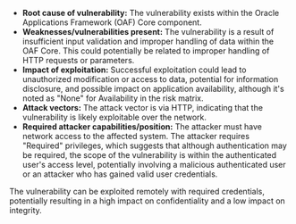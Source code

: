 - **Root cause of vulnerability:** The vulnerability exists within the Oracle Applications Framework (OAF) Core component.
- **Weaknesses/vulnerabilities present:** The vulnerability is a result of insufficient input validation and improper handling of data within the OAF Core. This could potentially be related to improper handling of HTTP requests or parameters.
-  **Impact of exploitation:** Successful exploitation could lead to unauthorized modification or access to data, potential for information disclosure, and possible impact on application availability, although it's noted as "None" for Availability in the risk matrix.
-  **Attack vectors:** The attack vector is via HTTP, indicating that the vulnerability is likely exploitable over the network.
- **Required attacker capabilities/position:** The attacker must have network access to the affected system. The attacker requires "Required" privileges, which suggests that although authentication may be required, the scope of the vulnerability is within the authenticated user's access level, potentially involving a malicious authenticated user or an attacker who has gained valid user credentials.

The vulnerability can be exploited remotely with required credentials, potentially resulting in a high impact on confidentiality and a low impact on integrity.